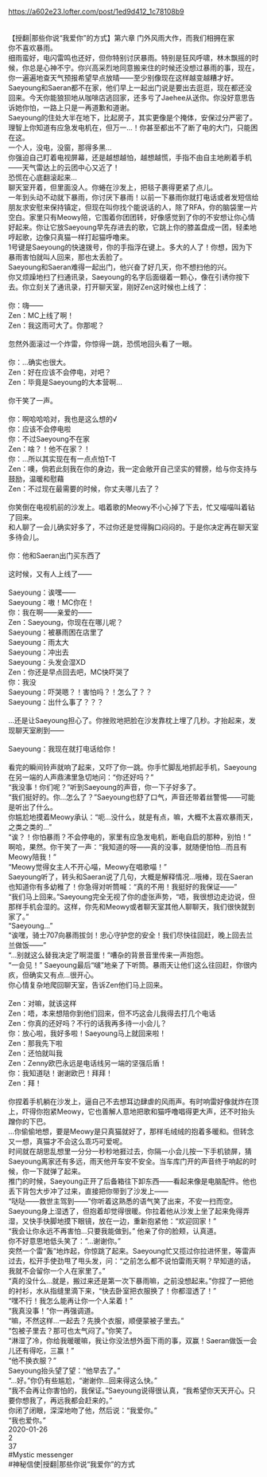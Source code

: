 https://a602e23.lofter.com/post/1ed9d412_1c78108b9<br/>
<br/>
<br/>
【授翻|那些你说“我爱你”的方式】第六章 门外风雨大作，而我们相拥在家<br/>
你不喜欢暴雨。<br/>
细雨蛮好，电闪雷鸣也还好，但你特别讨厌暴雨。特别是狂风呼啸，林木飘摇的时候，你总是心神不宁。你兴高采烈地同意搬来住的时候还没想过暴雨的事，现在，你一遍遍地查天气预报希望早点放晴——至少别像现在这样越变越糟才好。<br/>
Saeyoung和Saeran都不在家，他们早上一起出门说是要出去逛逛，现在都还没回来。今天你能狼狈地从咖啡店逃回家，还多亏了Jaehee从送你。你没好意思告诉她你怕，一路上只是一再道歉和道谢。<br/>
Saeyoung的住处大半在地下，比起房子，其实更像是个掩体，安保过分严密了。理智上你知道有应急发电机在，但万一...！你甚至都出不了断了电的大门，只能困在这。<br/>
一个人，没电，没窗，那得多黑...<br/>
你强迫自己盯着电视屏幕，还是越想越怕，越想越慌，手指不由自主地刷着手机——天气雷达上的云团中心又近了！<br/>
恐慌在心底翻滚起来...<br/>
聊天室开着，但里面没人。你蜷在沙发上，把毯子裹得更紧了点儿。<br/>
一年到头动不动就下暴雨，你讨厌下暴雨！以前一下暴雨你就打电话或者发短信给朋友求安慰来保持镇定，但现在叫你找个能说话的人，除了RFA，你的脑袋里一片空白。家里只有Meowy陪，它围着你团团转，好像感觉到了你的不安想让你心情好起来。你让它放Saeyoung早先存进去的歌，它跳上你的膝盖盘成一团，轻柔地哼起歌，边像只真猫一样打起猫呼噜来。<br/>
1号键是Saeyoung的快速拨号，你的手指浮在键上。多大的人了！你想，因为下暴雨害怕就叫人回来，那也太丢脸了。<br/>
Saeyoung和Saeran难得一起出门，他兴奋了好几天，你不想扫他的兴。<br/>
你又烦躁地扫了扫通讯录，Saeyoung的名字后面缀着一颗心，像在引诱你按下去。你立刻关了通讯录，打开聊天室，刚好Zen这时候也上线了：<br/>
<br/>
你：嗨——<br/>
Zen：MC上线了啊！<br/>
Zen：我这雨可大了。你那呢？<br/>
<br/>
忽然外面滚过一个炸雷，你惊得一跳，恐慌地回头看了一眼。<br/>
<br/>
你：...确实也很大。<br/>
Zen：好在应该不会停电，对吧？<br/>
Zen：毕竟是Saeyoung的大本营啊...<br/>
<br/>
你干笑了一声。<br/>
<br/>
你：啊哈哈哈对，我也是这么想的√<br/>
你：应该不会停电啦<br/>
你：不过Saeyoung不在家<br/>
Zen：啥？！他不在家？！<br/>
你：...所以其实现在有一点点怕T-T<br/>
Zen：噢，倘若此刻我在你的身边，我一定会敞开自己坚实的臂膀，给与你支持与鼓励，温暖和慰藉<br/>
Zen：不过现在最需要的时候，你丈夫哪儿去了？<br/>
<br/>
你笑倒在电视机前的沙发上。唱着歌的Meowy不小心掉了下去，忙又喵喵叫着钻了回来。<br/>
和人聊了一会儿确实好多了，不过你还是觉得胸口闷闷的。于是你决定再在聊天室多待会儿。<br/>
<br/>
你：他和Saeran出门买东西了<br/>
<br/>
这时候，又有人上线了——<br/>
<br/>
Saeyoung：诶嘿——<br/>
Saeyoung：嗷！MC你在！<br/>
你：我在啊——亲爱的——<br/>
Zen：Saeyoung，你现在在哪儿呢？<br/>
Saeyoung：被暴雨困在店里了<br/>
Saeyoung：雨太大<br/>
Saeyoung：冲出去<br/>
Saeyoung：头发会湿XD<br/>
Zen：你还是早点回去吧，MC快吓哭了<br/>
你：我没<br/>
Saeyoung：吓哭嗯？！害怕吗？！怎么了？？<br/>
Saeyoung：出什么事了？？？<br/>
<br/>
...还是让Saeyoung担心了。你挫败地把脸在沙发靠枕上埋了几秒。才抬起来，发现聊天室刷到——<br/>
<br/>
Saeyoung：我现在就打电话给你！<br/>
<br/>
看完的瞬间铃声就响了起来，又吓了你一跳。你手忙脚乱地抓起手机，Saeyoung在另一端的人声鼎沸里急切地问：“你还好吗？”<br/>
“我没事！你们呢？”听到Saeyoung的声音，你一下子好多了。<br/>
“我们挺好的。你...怎么了？”Saeyoung也舒了口气，声音还带着丝警惕——可能是听出了什么。<br/>
你尴尬地摸着Meowy承认：“呃...没什么，就是有点，嘛，大概不太喜欢暴雨天，之类之类的...”<br/>
“诶？！你怕暴雨？不会停电的，家里有应急发电机，断电自启的那种，别怕！”<br/>
啊哈，果然。你干笑了一声：“我知道的呀——真的没事，就随便怕怕...而且有Meowy陪我！”<br/>
“Meowy觉得女主人不开心喵，Meowy在唱歌喵！”<br/>
Saeyoung听了，转头和Saeran说了几句，大概是解释情况...哦棒，现在Saeran也知道你有多幼稚了！你急得对听筒喊：“真的不用！我挺好的我保证——”<br/>
“我们马上回来。”Saeyoung完全无视了你的虚张声势，“唔，我很想边走边说，但那样手机会湿的。这样，你先和Meowy或者聊天室其他人聊聊天，我们很快就到家了。”<br/>
“Saeyoung...”<br/>
“诶嘿，骑士707向暴雨拔剑！忠心守护您的安全！我们尽快往回赶，晚上回去兰兰做饭——”<br/>
“...别就这么替我决定了啊混蛋！”嘈杂的背景音里传来一声抱怨。<br/>
“一会见！” Saeyoung最后“啵”地亲了下听筒。暴雨天让他们这么往回赶，你很内疚，但确实又有点...很开心。<br/>
你心情复杂地爬回聊天室，告诉Zen他们马上回来。<br/>
<br/>
Zen：对嘛，就该这样<br/>
Zen：唔，本来想陪你到他们回来，但不巧这会儿我得去打几个电话<br/>
Zen：你真的还好吗？不行的话我再多待一小会儿？<br/>
你：放心啦，我好多啦！Saeyoung马上就回来啦！<br/>
Zen：那我先下啦<br/>
Zen：还怕就叫我<br/>
Zen：Zenny欧巴永远是电话线另一端的坚强后盾！<br/>
你：我知道哒！谢谢欧巴！拜拜！<br/>
Zen：拜！<br/>
<br/>
你捏着手机躺在沙发上，逼自己不去想耳边肆虐的风雨声。有时响雷好像就炸在顶上，吓得你抱紧Meowy，它也善解人意地把歌和猫呼噜唱得更大声，还不时抬头蹭你的下巴。<br/>
...你偷偷地想，要是Meowy是只真猫就好了，那样毛绒绒的抱着多暖和。但转念又一想，真猫才不会这么乖巧可爱呢。<br/>
时间就在胡思乱想里一分分一秒秒地捱过去，你隔一小会儿按一下手机锁屏，猜Saeyoung离家还有多远，雨天他开车安不安全。当车库门开的声音终于响起的时候，你一下就弹了起来。<br/>
推门的时候，Saeyoung正开了后备箱往下卸东西——看起来像是电脑配件。他也丢下背包大步冲了过来，直接把你带到了沙发上——<br/>
“哒哒——救世主驾到——”你听着这熟悉的语气笑了出来，不安一扫而空。<br/>
Saeyoung身上湿透了，但抱着却觉得很暖。你拉着他从沙发上坐了起来免得弄湿，又快手快脚地摸下眼镜，放在一边，重新抱紧他：“欢迎回家！” <br/>
“我会让你永远不再害怕...只要我能做到。” 他亲了你的脸颊，认真道。<br/>
你不好意思地低头笑了：“...谢谢你。”<br/>
突然一个雷“轰”地炸起，你惊跳了起来。Saeyoung忙又揽过你拉进怀里，等雷声过去，松开手使劲甩了甩头发，问：“之前怎么都不说怕雷雨天啊？早知道的话，我就不会留你一个人在家里了。”<br/>
“真的没什么...就是，搬过来还是第一次下暴雨嘛，之前没想起来。”你捏了一把他的衬衫，水从指缝里滴下来，“快去卧室把衣服换了！你都湿透了！”<br/>
“嘿不行！我怎么能再让你一个人呆着！”<br/>
“我真没事！”你一再强调道。<br/>
“嘛，不然这样...一起去？先换个衣服，顺便蒙被子里去。”<br/>
“包被子里去？那可也太气闷了。”你笑了。<br/>
“淋湿了冷，你给我暖暖嘛，我让你没法想外面下雨的事，双赢！Saeran做饭一会儿还有得吃，三赢！”<br/>
“他不换衣服？”<br/>
Saeyoung抬头望了望：“他早去了。”<br/>
“...好。”你仍有些尴尬，“谢谢你...回来得这么快。”<br/>
“我不会再让你害怕的，我保证。”Saeyoung说得很认真，“我希望你天天开心。只要你想我了，再远我都会赶来的。”<br/>
你闭了闭眼，深深地吻了他，然后说：“我爱你。”<br/>
“我也爱你。”<br/>
2020-01-26<br/>
2<br/>
37<br/>
#Mystic messenger<br/>
#神秘信使|授翻|那些你说“我爱你”的方式<br/>
